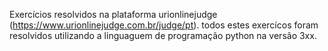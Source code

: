 Exercícios resolvidos na plataforma urionlinejudge (https://www.urionlinejudge.com.br/judge/pt).
todos estes exercícos foram resolvidos utilizando a linguaguem de programação python na versão 3xx.

